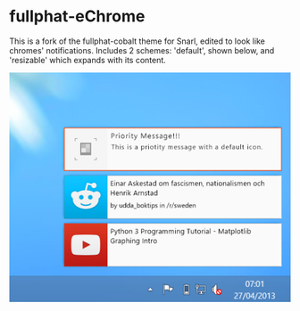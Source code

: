 # fullphat-eChrome
This is a fork of the fullphat-cobalt theme for Snarl, edited to look like chromes' notifications. Includes 2 schemes: 'default', shown below, and 'resizable' which expands with its content.

![example](example.png)
